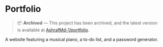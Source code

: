# Portfolio

> 📦 **Archived** — This project has been archived, and the latest version is available at [AshrafMd-1/portfolio](https://github.com/AshrafMd-1/portfolio).

A website featuring a musical piano, a to-do list, and a password generator.
